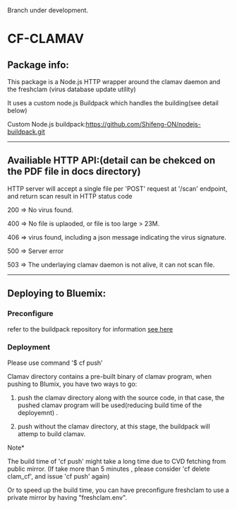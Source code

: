 Branch under development.
# CF-CLAMAV


## Package info:

This package is a Node.js HTTP wrapper around the clamav daemon and the freshclam (virus database update utility)

It uses a custom node.js Buildpack which handles the building(see detail below)

Custom Node.js buildpack:https://github.com/Shifeng-ON/nodejs-buildpack.git

------------------------------------------------------------------------------------------------------------------
## Availiable HTTP API:(detail can be chekced on the PDF file in docs directory)

HTTP server will accept a single file per 'POST' request at '/scan' endpoint, and return scan result in HTTP status code

200 => No virus found.

400 => No file is uplaoded, or file is too large > 23M.

406 => virus found, including a json message indicating the virus signature.

500 => Server error

503 => The underlaying clamav daemon is not alive, it can not scan file.


------------------------------------------------------------------------------------------------------------------
## Deploying to Bluemix:

### Preconfigure

refer to the buildpack repository for information [see here](https://github.com/Shifeng-ON/nodejs-buildpack.git)

### Deployment

Please use command '$ cf push'

Clamav directory contains a pre-built binary of clamav program, when pushing to Blumix, you have two ways to go:

1. push the clamav directory along with the source code, in that case, the pushed clamav program will be used(reducing build time of the deployemnt) .

2. push without the clamav directory, at this stage, the buildpack will attemp to build clamav.

Note* 

The build time of 'cf push' might take a long time due to CVD fetching from public mirror.
(If take more than 5 minutes , please consider 'cf delete clam_cf', and issue 'cf push' again)

Or to speed up the build time, you can have preconfigure freshclam to use a private mirror by having "freshclam.env".